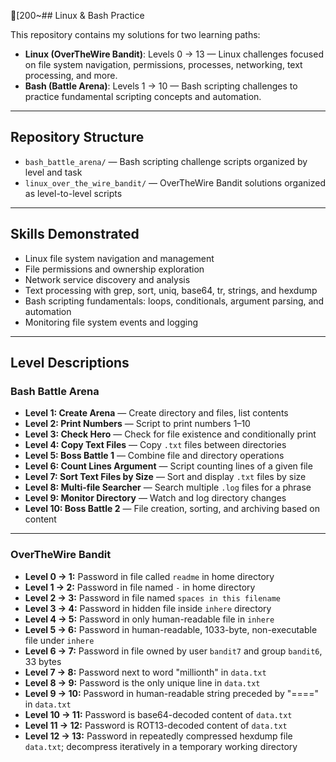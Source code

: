 [200~## Linux & Bash Practice

This repository contains my solutions for two learning paths:

- **Linux (OverTheWire Bandit)**: Levels 0 → 13 — Linux challenges focused on file system navigation, permissions, processes, networking, text processing, and more.
- **Bash (Battle Arena)**: Levels 1 → 10 — Bash scripting challenges to practice fundamental scripting concepts and automation.

---

## Repository Structure

- `bash_battle_arena/` — Bash scripting challenge scripts organized by level and task  
- `linux_over_the_wire_bandit/` — OverTheWire Bandit solutions organized as level-to-level scripts

---

## Skills Demonstrated

- Linux file system navigation and management  
- File permissions and ownership exploration  
- Network service discovery and analysis  
- Text processing with grep, sort, uniq, base64, tr, strings, and hexdump  
- Bash scripting fundamentals: loops, conditionals, argument parsing, and automation  
- Monitoring file system events and logging

---

## Level Descriptions

### Bash Battle Arena

- **Level 1: Create Arena** — Create directory and files, list contents  
- **Level 2: Print Numbers** — Script to print numbers 1–10  
- **Level 3: Check Hero** — Check for file existence and conditionally print  
- **Level 4: Copy Text Files** — Copy `.txt` files between directories  
- **Level 5: Boss Battle 1** — Combine file and directory operations  
- **Level 6: Count Lines Argument** — Script counting lines of a given file  
- **Level 7: Sort Text Files by Size** — Sort and display `.txt` files by size  
- **Level 8: Multi-file Searcher** — Search multiple `.log` files for a phrase  
- **Level 9: Monitor Directory** — Watch and log directory changes  
- **Level 10: Boss Battle 2** — File creation, sorting, and archiving based on content  

---

### OverTheWire Bandit

- **Level 0 → 1:** Password in file called `readme` in home directory  
- **Level 1 → 2:** Password in file named `-` in home directory  
- **Level 2 → 3:** Password in file named `spaces in this filename`  
- **Level 3 → 4:** Password in hidden file inside `inhere` directory  
- **Level 4 → 5:** Password in only human-readable file in `inhere`  
- **Level 5 → 6:** Password in human-readable, 1033-byte, non-executable file under `inhere`  
- **Level 6 → 7:** Password in file owned by user `bandit7` and group `bandit6`, 33 bytes  
- **Level 7 → 8:** Password next to word "millionth" in `data.txt`  
- **Level 8 → 9:** Password is the only unique line in `data.txt`  
- **Level 9 → 10:** Password in human-readable string preceded by "====" in `data.txt`  
- **Level 10 → 11:** Password is base64-decoded content of `data.txt`  
- **Level 11 → 12:** Password is ROT13-decoded content of `data.txt`  
- **Level 12 → 13:** Password in repeatedly compressed hexdump file `data.txt`; decompress iteratively in a temporary working directory  

